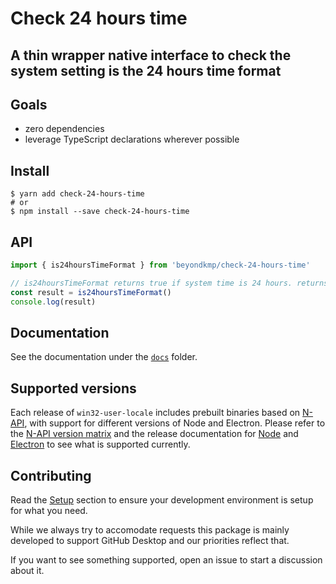 # Check 24 hours time

## A thin wrapper native interface to check the system setting is the 24 hours time format

## Goals

- zero dependencies
- leverage TypeScript declarations wherever possible

## Install

```shellsession
$ yarn add check-24-hours-time
# or
$ npm install --save check-24-hours-time
```

## API

```typescript
import { is24hoursTimeFormat } from 'beyondkmp/check-24-hours-time'

// is24hoursTimeFormat returns true if system time is 24 hours. returns false if 12 hours
const result = is24hoursTimeFormat()
console.log(result)
```

## Documentation

See the documentation under the
[`docs`](https://github.com/beyondkmp/check-24-hours-time/tree/master/docs)
folder.

## Supported versions

Each release of `win32-user-locale` includes prebuilt binaries based on
[N-API](https://nodejs.org/api/n-api.html), with support for different versions
of Node and Electron. Please refer to the
[N-API version matrix](https://nodejs.org/api/n-api.html#node-api-version-matrix)
and the release documentation for [Node](https://github.com/nodejs/Release) and
[Electron](https://electronjs.org/docs/tutorial/support) to see what is
supported currently.

## Contributing

Read the
[Setup](https://github.com/beyondkmp/check-24-hours-time/blob/master/docs/index.md#setup)
section to ensure your development environment is setup for what you need.

While we always try to accomodate requests this package is mainly developed to
support GitHub Desktop and our priorities reflect that.

If you want to see something supported, open an issue to start a discussion
about it.

```

```
